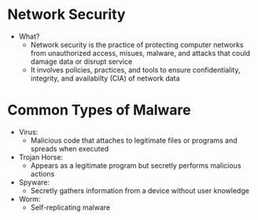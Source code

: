 # Network Security
- What?
	- Network security is the practice of protecting computer networks from unauthorized access, misues, malware, and attacks that could damage data or disrupt service
	- It involves policies, practices, and tools to ensure confidentiality, integrity, and availabilty (CIA) of network data

# Common Types of Malware
- Virus:
	- Malicious code that attaches to legitimate files or programs and spreads when executed
- Trojan Horse:
	- Appears as a legitimate program but secretly performs malicious actions
- Spyware:
	- Secretly gathers information from a device without user knowledge
- Worm:
	- Self-replicating malware